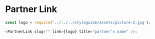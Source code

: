 # Partner Link

```js
const logo = require('../../../styleguide/assets/picture-2.jpg');

<PartnerLink slug="" link={logo} title="partner's name" />;
```
